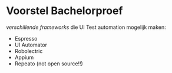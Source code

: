 # Voorstel Bachelorproef


*verschillende frameworks* die UI Test automation mogelijk maken:
- Espresso
- UI Automator
- Robolectric
- Appium
- Repeato (not open source!!)

